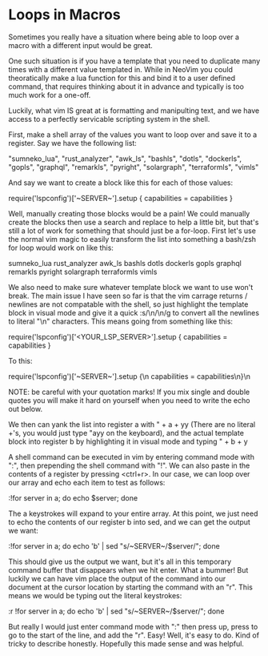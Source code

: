 # Loops in Macros

Sometimes you really have a situation where being able to loop over a macro with a different input would be great.

One such situation is if you have a template that you need to duplicate many times with a different value templated in. While in NeoVim you could theoratically make a lua function for this and bind it to a user defined command, that requires thinking about it in advance and typically is too much work for a one-off.

Luckily, what vim IS great at is formatting and manipulting text, and we have access to a perfectly servicable scripting system in the shell.

First, make a shell array of the values you want to loop over and save it to a register. Say we have the following list:

"sumneko_lua", "rust_analyzer", "awk_ls", "bashls", "dotls", "dockerls", "gopls", "graphql", "remarkls", "pyright", "solargraph", "terraformls", "vimls"

And say we want to create a block like this for each of those values:

require('lspconfig')['~SERVER~'].setup {
  capabilities = capabilities
}

Well, manually creating those blocks would be a pain! We could manually create the blocks then use a search and replace to help a little bit, but that's still a lot of work for something that should just be a for-loop. First let's use the normal vim magic to easily transform the list into something a bash/zsh for loop would work on like this:

sumneko_lua rust_analyzer awk_ls bashls dotls dockerls gopls graphql remarkls pyright solargraph terraformls vimls

We also need to make sure whatever template block we want to use won't break. The main issue I have seen so far is that the vim carrage returns / newlines are not compatable with the shell, so just highlight the template block in visual mode and give it a quick :s/\n/\\n/g to convert all the newlines to literal "\n" characters. This means going from something like this:

require('lspconfig')['<YOUR_LSP_SERVER>'].setup {
  capabilities = capabilities
}

To this:

require('lspconfig')['~SERVER~'].setup {\n  capabilities = capabilities\n}\n

NOTE: be careful with your quotation marks! If you mix single and double quotes you will make it hard on yourself when you need to write the echo out below.

We then can yank the list into register a with " + a + yy (There are no literal +'s, you would just type "ayy on the keyboard), and the actual template block into register b by highlighting it in visual mode and typing " + b + y

A shell command can be executed in vim by entering command mode with ":", then prepending the shell command with "!". We can also paste in the contents of a register by pressing <ctrl+r><register name>. In our case, we can loop over our array and echo each item to test as follows:

:!for server in <ctrl-r>a; do echo $server; done

The <ctrl-r>a keystrokes will expand to your entire array. At this point, we just need to echo the contents of our register b into sed, and we can get the output we want:

:!for server in <ctrl-r>a; do echo '<ctrl-r>b' | sed "s/~SERVER~/$server/"; done

This should give us the output we want, but it's all in this temporary command buffer that disappears when we hit enter. What a bummer! But luckily we can have vim place the output of the command into our document at the cursor location by starting the command with an "r". This means we would be typing out the literal keystrokes:


:r !for server in <ctrl-r>a; do echo '<ctrl-r>b' | sed "s/~SERVER~/$server/"; done

But really I would just enter command mode with ":" then press up, press <Ctrl-B> to go to the start of the line, and add the "r". Easy! Well, it's easy to do. Kind of tricky to describe honestly. Hopefully this made sense and was helpful.

